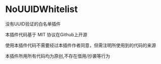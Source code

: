 # NoUUIDWhitelist
没有UUID验证的白名单插件

本插件代码基于 MIT 协议在Github上开源

使用本插件代码不需要经过本插件作者同意，但需注明所使用到的代码的来源

本插件所用所有代码均为原创,不存在借用/抄袭等行为
